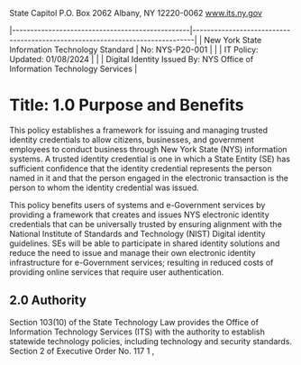 State Capitol P.O. Box 2062 Albany, NY 12220-0062 www.its.ny.gov

$^{ }$

|-------------------------------------------------|------------------------------------------------------------------------------|
| New York State  Information Technology Standard | No:   NYS-P20-001                                                            |
|                                                 | IT Policy: Updated:  01/08/2024                                              |
|                                                 | Digital Identity  Issued By:  NYS Office of Information  Technology Services |

# Title: **1.0 Purpose and Benefits**

This policy establishes a framework for issuing and managing trusted identity credentials to allow citizens, businesses, and government employees to conduct business through New York State (NYS) information systems. A trusted identity credential is one in which a State Entity (SE) has sufficient confidence that the identity credential represents the person named in it and that the person engaged in the electronic transaction is the person to whom the identity credential was issued.

This policy benefits users of systems and e-Government services by providing a framework that creates and issues NYS electronic identity credentials that can be universally trusted by ensuring alignment with the National Institute of Standards and Technology (NIST) Digital identity guidelines. SEs will be able to participate in shared identity solutions and reduce the need to issue and manage their own electronic identity infrastructure for e-Government services; resulting in reduced costs of providing online services that require user authentication.

## **2.0 Authority**

Section 103(10) of the State Technology Law provides the Office of Information Technology Services (ITS) with the authority to establish statewide technology policies, including technology and security standards. Section 2 of Executive Order No. 117 1 ,